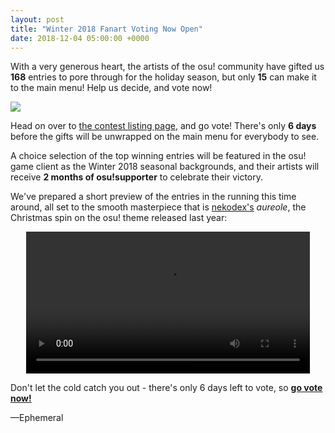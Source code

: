 ```yaml
---
layout: post
title: "Winter 2018 Fanart Voting Now Open"
date: 2018-12-04 05:00:00 +0000
---
```


With a very generous heart, the artists of the osu! community have gifted us **168** entries to pore through for the holiday season, but only **15** can make it to the main menu! Help us decide, and vote now!

[![](https://assets.ppy.sh/contests/73/header.jpg)](https://osu.ppy.sh/community/contests/73)

Head on over to [the contest listing page](https://osu.ppy.sh/community/contests/73), and go vote! There's only **6 days** before the gifts will be unwrapped on the main menu for everybody to see.

A choice selection of the top winning entries will be featured in the osu! game client as the Winter 2018 seasonal backgrounds, and their artists will receive **2 months of osu!supporter** to celebrate their victory.

We've prepared a short preview of the entries in the running this time around, all set to the smooth masterpiece that is [nekodex's](https://osu.ppy.sh/beatmaps/artists/1) *aureole*, the Christmas spin on the osu! theme released last year:

<div align="center">
    <video width="90%" controls>
        <source src="https://assets.ppy.sh/contests/73/winter2018-socmedia.mp4" type="video/mp4" preload="none">
        <script>
            var video = document.currentScript.parentElement;
            video.volume = 0.8;
        </script>
    </video>
</div>

Don't let the cold catch you out - there's only 6 days left to vote, so [**go vote now!**](https://osu.ppy.sh/community/contests/73)

—Ephemeral

